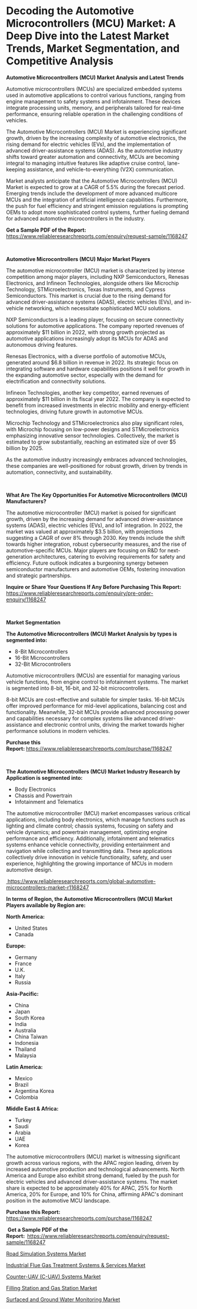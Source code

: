 <p><h1>Decoding the Automotive Microcontrollers (MCU) Market: A Deep Dive into the Latest Market Trends, Market Segmentation, and Competitive Analysis</h1></p><p><strong>Automotive Microcontrollers (MCU) Market Analysis and Latest Trends</strong></p>
<p><p>Automotive microcontrollers (MCUs) are specialized embedded systems used in automotive applications to control various functions, ranging from engine management to safety systems and infotainment. These devices integrate processing units, memory, and peripherals tailored for real-time performance, ensuring reliable operation in the challenging conditions of vehicles. </p><p>The Automotive Microcontrollers (MCU) Market is experiencing significant growth, driven by the increasing complexity of automotive electronics, the rising demand for electric vehicles (EVs), and the implementation of advanced driver-assistance systems (ADAS). As the automotive industry shifts toward greater automation and connectivity, MCUs are becoming integral to managing intuitive features like adaptive cruise control, lane-keeping assistance, and vehicle-to-everything (V2X) communication.</p><p>Market analysts anticipate that the Automotive Microcontrollers (MCU) Market is expected to grow at a CAGR of 5.5% during the forecast period. Emerging trends include the development of more advanced multicore MCUs and the integration of artificial intelligence capabilities. Furthermore, the push for fuel efficiency and stringent emission regulations is prompting OEMs to adopt more sophisticated control systems, further fueling demand for advanced automotive microcontrollers in the industry.</p></p>
<p><strong>Get a Sample PDF of the Report:&nbsp;</strong> <a href="https://www.reliableresearchreports.com/enquiry/request-sample/1168247?utm_campaign=118&utm_medium=2&utm_source=Github&utm_content=ia&utm_term=29032025&utm_id=automotive-microcontrollers-mcu">https://www.reliableresearchreports.com/enquiry/request-sample/1168247</a></p>
<p>&nbsp;</p>
<p><strong>Automotive Microcontrollers (MCU) Major Market Players</strong></p>
<p><p>The automotive microcontroller (MCU) market is characterized by intense competition among major players, including NXP Semiconductors, Renesas Electronics, and Infineon Technologies, alongside others like Microchip Technology, STMicroelectronics, Texas Instruments, and Cypress Semiconductors. This market is crucial due to the rising demand for advanced driver-assistance systems (ADAS), electric vehicles (EVs), and in-vehicle networking, which necessitate sophisticated MCU solutions.</p><p>NXP Semiconductors is a leading player, focusing on secure connectivity solutions for automotive applications. The company reported revenues of approximately $11 billion in 2022, with strong growth projected as automotive applications increasingly adopt its MCUs for ADAS and autonomous driving features. </p><p>Renesas Electronics, with a diverse portfolio of automotive MCUs, generated around $6.8 billion in revenue in 2022. Its strategic focus on integrating software and hardware capabilities positions it well for growth in the expanding automotive sector, especially with the demand for electrification and connectivity solutions.</p><p>Infineon Technologies, another key competitor, earned revenues of approximately $11 billion in its fiscal year 2022. The company is expected to benefit from increased investments in electric mobility and energy-efficient technologies, driving future growth in automotive MCUs.</p><p>Microchip Technology and STMicroelectronics also play significant roles, with Microchip focusing on low-power designs and STMicroelectronics emphasizing innovative sensor technologies. Collectively, the market is estimated to grow substantially, reaching an estimated size of over $5 billion by 2025.</p><p>As the automotive industry increasingly embraces advanced technologies, these companies are well-positioned for robust growth, driven by trends in automation, connectivity, and sustainability.</p></p>
<p>&nbsp;</p>
<p><strong>What Are The Key Opportunities For Automotive Microcontrollers (MCU) Manufacturers?</strong></p>
<p><p>The automotive microcontroller (MCU) market is poised for significant growth, driven by the increasing demand for advanced driver-assistance systems (ADAS), electric vehicles (EVs), and IoT integration. In 2022, the market was valued at approximately $3.5 billion, with projections suggesting a CAGR of over 8% through 2030. Key trends include the shift towards higher integration, robust cybersecurity measures, and the rise of automotive-specific MCUs. Major players are focusing on R&D for next-generation architectures, catering to evolving requirements for safety and efficiency. Future outlook indicates a burgeoning synergy between semiconductor manufacturers and automotive OEMs, fostering innovation and strategic partnerships.</p></p>
<p><strong>Inquire or Share Your Questions If Any Before Purchasing This Report:</strong> <a href="https://www.reliableresearchreports.com/enquiry/pre-order-enquiry/1168247?utm_campaign=118&utm_medium=2&utm_source=Github&utm_content=ia&utm_term=29032025&utm_id=automotive-microcontrollers-mcu">https://www.reliableresearchreports.com/enquiry/pre-order-enquiry/1168247</a></p>
<p>&nbsp;</p>
<p><strong>Market Segmentation</strong></p>
<p><strong>The Automotive Microcontrollers (MCU) Market Analysis by types is segmented into:</strong></p>
<p><ul><li>8-Bit Microcontrollers</li><li>16-Bit Microcontrollers</li><li>32-Bit Microcontrollers</li></ul></p>
<p><p>Automotive microcontrollers (MCUs) are essential for managing various vehicle functions, from engine control to infotainment systems. The market is segmented into 8-bit, 16-bit, and 32-bit microcontrollers. </p><p>8-bit MCUs are cost-effective and suitable for simpler tasks. 16-bit MCUs offer improved performance for mid-level applications, balancing cost and functionality. Meanwhile, 32-bit MCUs provide advanced processing power and capabilities necessary for complex systems like advanced driver-assistance and electronic control units, driving the market towards higher performance solutions in modern vehicles.</p></p>
<p><strong>Purchase this Report:&nbsp;</strong><a href="https://www.reliableresearchreports.com/purchase/1168247?utm_campaign=118&utm_medium=2&utm_source=Github&utm_content=ia&utm_term=29032025&utm_id=automotive-microcontrollers-mcu">https://www.reliableresearchreports.com/purchase/1168247</a></p>
<p>&nbsp;</p>
<p><strong>The Automotive Microcontrollers (MCU) Market Industry Research by Application is segmented into:</strong></p>
<p><ul><li>Body Electronics</li><li>Chassis and Powertrain</li><li>Infotainment and Telematics</li></ul></p>
<p><p>The automotive microcontroller (MCU) market encompasses various critical applications, including body electronics, which manage functions such as lighting and climate control; chassis systems, focusing on safety and vehicle dynamics; and powertrain management, optimizing engine performance and efficiency. Additionally, infotainment and telematics systems enhance vehicle connectivity, providing entertainment and navigation while collecting and transmitting data. These applications collectively drive innovation in vehicle functionality, safety, and user experience, highlighting the growing importance of MCUs in modern automotive design.</p></p>
<p><a href="https://www.reliableresearchreports.com/global-automotive-microcontrollers-market-r1168247?utm_campaign=118&utm_medium=2&utm_source=Github&utm_content=ia&utm_term=29032025&utm_id=automotive-microcontrollers-mcu">&nbsp;https://www.reliableresearchreports.com/global-automotive-microcontrollers-market-r1168247</a></p>
<p><strong>In terms of Region, the Automotive Microcontrollers (MCU) Market Players available by Region are:</strong></p>
<p>
    <p> <strong> North America: </strong>
        <ul>
            <li>United States</li>
            <li>Canada</li>
        </ul>
        </p> 
    <p> <strong> Europe: </strong>
        <ul>
            <li>Germany</li>
            <li>France</li>
            <li>U.K.</li>
            <li>Italy</li>
            <li>Russia</li>
        </ul>
        </p> 
    <p> <strong> Asia-Pacific: </strong>
        <ul>
            <li>China</li>
            <li>Japan</li>
            <li>South Korea</li>
            <li>India</li>
            <li>Australia</li>
            <li>China Taiwan</li>
            <li>Indonesia</li>
            <li>Thailand</li>
            <li>Malaysia</li>
        </ul>
        </p> 
    <p> <strong> Latin America: </strong>
        <ul>
            <li>Mexico</li>
            <li>Brazil</li>
            <li>Argentina Korea</li>
            <li>Colombia</li>
        </ul>
        </p> 
    <p> <strong> Middle East & Africa: </strong>
        <ul>
            <li>Turkey</li>
            <li>Saudi</li>
            <li>Arabia</li>
            <li>UAE</li>
            <li>Korea</li>
        </ul>
    </p>
    </p>
<p><p>The automotive microcontrollers (MCU) market is witnessing significant growth across various regions, with the APAC region leading, driven by increased automotive production and technological advancements. North America and Europe also exhibit strong demand, fueled by the push for electric vehicles and advanced driver-assistance systems. The market share is expected to be approximately 40% for APAC, 25% for North America, 20% for Europe, and 10% for China, affirming APAC's dominant position in the automotive MCU landscape.</p></p>
<p><strong>Purchase this Report: </strong><a href="https://www.reliableresearchreports.com/purchase/1168247?utm_campaign=118&utm_medium=2&utm_source=Github&utm_content=ia&utm_term=29032025&utm_id=automotive-microcontrollers-mcu">https://www.reliableresearchreports.com/purchase/1168247</a></p>
<p>&nbsp;<strong>Get a Sample PDF of the Report:&nbsp;&nbsp;</strong><a href="https://www.reliableresearchreports.com/enquiry/request-sample/1168247?utm_campaign=118&utm_medium=2&utm_source=Github&utm_content=ia&utm_term=29032025&utm_id=automotive-microcontrollers-mcu">https://www.reliableresearchreports.com/enquiry/request-sample/1168247</a></p>
<p><strong></strong></p>
<p><p><a href="https://github.com/adelanwkadua/Market-Research-Report-List-1/blob/main/road-simulation-systems-market.md?utm_campaign=118&utm_medium=2&utm_source=Github&utm_content=ia&utm_term=29032025&utm_id=automotive-microcontrollers-mcu">Road Simulation Systems Market</a></p><p><a href="https://github.com/baheraennika/Market-Research-Report-List-1/blob/main/industrial-flue-gas-treatment-systems-services-market.md?utm_campaign=118&utm_medium=2&utm_source=Github&utm_content=ia&utm_term=29032025&utm_id=automotive-microcontrollers-mcu">Industrial Flue Gas Treatment Systems & Services Market</a></p><p><a href="https://github.com/elroddrewspm/Market-Research-Report-List-1/blob/main/counter-uav-c-uav-systems-market.md?utm_campaign=118&utm_medium=2&utm_source=Github&utm_content=ia&utm_term=29032025&utm_id=automotive-microcontrollers-mcu">Counter-UAV (C-UAV) Systems Market</a></p><p><a href="https://github.com/helmeludu/Market-Research-Report-List-1/blob/main/filling-station-and-gas-station-market.md?utm_campaign=118&utm_medium=2&utm_source=Github&utm_content=ia&utm_term=29032025&utm_id=automotive-microcontrollers-mcu">Filling Station and Gas Station Market</a></p><p><a href="https://github.com/mokeleveisel/Market-Research-Report-List-1/blob/main/surfaced-and-ground-water-monitoring-market.md?utm_campaign=118&utm_medium=2&utm_source=Github&utm_content=ia&utm_term=29032025&utm_id=automotive-microcontrollers-mcu">Surfaced and Ground Water Monitoring Market</a></p></p>